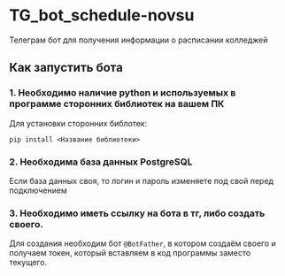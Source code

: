 # TG_bot_sсhedule-novsu
Телеграм бот для получения информации о расписании колледжей


## Как запустить бота

### 1. Необходимо наличие python и используемых в программе сторонних библиотек на вашем ПК

Для установки сторонних библотек: 
```
pip install <Название библиотеки>
```

### 2. Необходима база данных PostgreSQL
Если база данных своя, то логин и пароль изменяете под свой перед подключением

### 3. Необходимо иметь ссылку на бота в тг, либо создать своего. 
Для создания необходим бот `@BotFather`, в котором создаём своего и получаем токен, который вставляем в код программы заместо текущего. 
